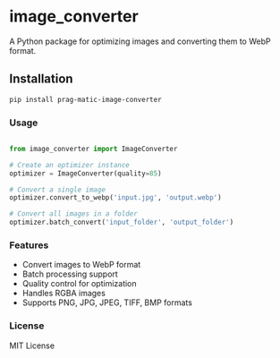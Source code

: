 # image_converter

A Python package for optimizing images and converting them to WebP format.

## Installation

```bash
pip install prag-matic-image-converter
```

### Usage

```python

from image_converter import ImageConverter

# Create an optimizer instance
optimizer = ImageConverter(quality=85)

# Convert a single image
optimizer.convert_to_webp('input.jpg', 'output.webp')

# Convert all images in a folder
optimizer.batch_convert('input_folder', 'output_folder')

```

### Features

- Convert images to WebP format
- Batch processing support
- Quality control for optimization
- Handles RGBA images
- Supports PNG, JPG, JPEG, TIFF, BMP formats


### License
MIT License
